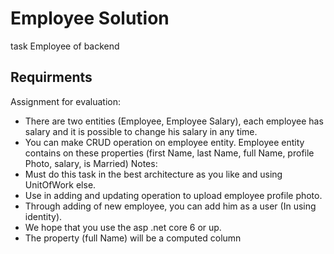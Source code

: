 # Employee Solution

 task Employee of backend 
 
 ## Requirments
Assignment for evaluation:
- There are two entities (Employee, Employee Salary), each employee has salary and 
it is possible to change his salary in any time. 
- You can make CRUD operation on employee entity.
Employee entity contains on these properties (first Name, last Name, full Name, 
profile Photo, salary, is Married)
Notes:
- Must do this task in the best architecture as you like and using UnitOfWork else.
- Use in adding and updating operation to upload employee profile photo. 
- Through adding of new employee, you can add him as a user (In using identity).
- We hope that you use the asp .net core 6 or up. 
- The property (full Name) will be a computed column
